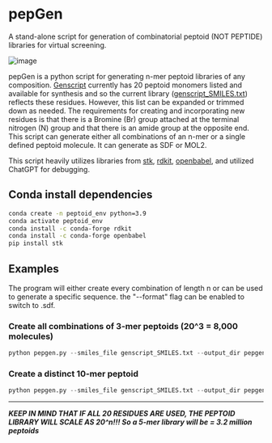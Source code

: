 # pepGen
A stand-alone script for generation of combinatorial peptoid (NOT PEPTIDE) libraries for virtual screening.

![image](https://github.com/user-attachments/assets/13a0e08e-42ae-41b4-8219-85848f787ac1)


pepGen is a python script for generating n-mer peptoid libraries of any composition. [Genscript](https://www.genscript.com/peptoid_synthesis.html) currently has 20 peptoid monomers listed and available for synthesis and so the current library ([genscript_SMILES.txt](https://github.com/rcmons01/pepGen/blob/main/genscript_SMILES.txt)) reflects these residues. However, this list can be expanded or trimmed down as needed. The requirements for creating and incorporating new residues is that there is a Bromine (Br) group attached at the terminal nitrogen (N) group and that there is an amide group at the opposite end. This script can generate either all combinations of an n-mer or a single defined peptoid molecule. It can generate as SDF or MOL2. 

This script heavily utilizes libraries from [stk](https://github.com/thestk/stk), [rdkit](https://github.com/rdkit/rdkit), [openbabel](https://github.com/openbabel/openbabel), and utilized ChatGPT for debugging. 

## Conda install dependencies 

```sh
conda create -n peptoid_env python=3.9
conda activate peptoid_env
conda install -c conda-forge rdkit
conda install -c conda-forge openbabel
pip install stk
```



## Examples

The program will either create every combination of length n or can be used to generate a specific sequence. the "--format" flag can be enabled to switch to .sdf. 

### Create all combinations of 3-mer peptoids (20^3 = 8,000 molecules)
```py
python pepgen.py --smiles_file genscript_SMILES.txt --output_dir pepgen_output --mode combinations --length 3
```

### Create a distinct 10-mer peptoid
```py
python pepgen.py --smiles_file genscript_SMILES.txt --output_dir pepgen_output --mode single --sequence "Ndip_NVal_NVal_Nmba_NIle_NLeu_Nffa_Ntbu_Nffa_Nffa"
```

---

***KEEP IN MIND THAT IF ALL 20 RESIDUES ARE USED, THE PEPTOID LIBRARY WILL SCALE AS 20^n!!! So a 5-mer library will be = 3.2 million peptoids***
